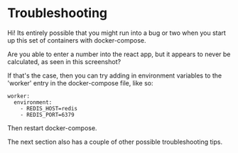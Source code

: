 # Troubleshooting
Hi!  Its entirely possible that you might run into a bug or two when you start up this set of containers with docker-compose.  

Are you able to enter a number into the react app, but it appears to never be calculated, as seen in this screenshot?  

If that's the case, then you can try adding in environment variables to the 'worker' entry in the docker-compose file, like so:  
```
worker:  
  environment:
    - REDIS_HOST=redis
    - REDIS_PORT=6379
```
Then restart docker-compose.  

The next section also has a couple of other possible troubleshooting tips.  
